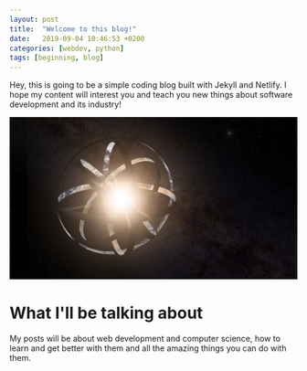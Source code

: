 ```yaml
---
layout: post
title:  "Welcome to this blog!"
date:   2019-09-04 10:46:53 +0200
categories: [webdev, python]
tags: [beginning, blog]
---
```

Hey, this is going to be a simple coding blog built with Jekyll and Netlify. I hope my content will interest you and teach you new things about software development and its industry!



![random](/assets/images/dyson.jpg)



# What I'll be talking about
My posts will be about web development and computer science, how to learn and get better with them and all the amazing things you can do with them.